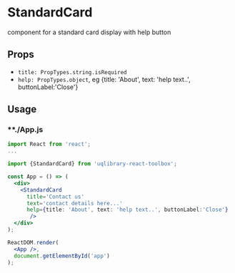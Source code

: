 # StandardCard

component for a standard card display with help button

## Props

- `title: PropTypes.string.isRequired`
- `help: PropTypes.object`, eg {title: 'About', text: 'help text..', buttonLabel:'Close'}

## Usage

### \*\*./App.js

```jsx
import React from 'react';
...

import {StandardCard} from 'uqlibrary-react-toolbox';

const App = () => (
  <div>
    <StandardCard
      title='Contact us'
      text='contact details here...'
      help={title: 'About', text: 'help text..', buttonLabel:'Close'}
       />
  </div>
);

ReactDOM.render(
  <App />,
  document.getElementById('app')
);
```
